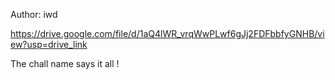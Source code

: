 Author: iwd

https://drive.google.com/file/d/1aQ4lWR_vrqWwPLwf6gJj2FDFbbfyGNHB/view?usp=drive_link

The chall name says it all !
